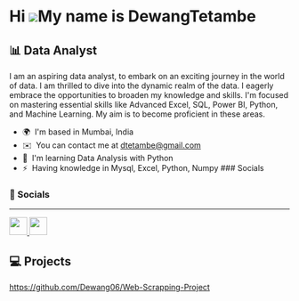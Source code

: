 Hi ![](https://user-images.githubusercontent.com/18350557/176309783-0785949b-9127-417c-8b55-ab5a4333674e.gif)My name is DewangTetambe
=====================================================================================================================================

:bar_chart: Data Analyst
------------

I am an aspiring data analyst, to embark on an exciting journey in the world of data. I am thrilled to dive into the dynamic realm of the data. I eagerly embrace the opportunities to broaden my knowledge and skills. I'm focused on mastering essential skills like Advanced Excel, SQL, Power BI, Python, and Machine Learning. My aim is to become proficient in these areas.

*   🌍  I'm based in Mumbai, India
*   ✉️  You can contact me at [dtetambe@gmail.com](mailto:dtetambe@gmail.com)
*   🧠  I'm learning Data Analysis with Python
*   ⚡  Having knowledge in Mysql, Excel, Python, Numpy
                  ### Socials


  ###  :two_men_holding_hands: Socials
------------

<p align="left"> <a href="https://www.github.com/Dewang06" target="_blank" rel="noreferrer"> <picture> <source media="(prefers-color-scheme: dark)" srcset="https://raw.githubusercontent.com/danielcranney/readme-generator/main/public/icons/socials/github-dark.svg" /> <source media="(prefers-color-scheme: light)" srcset="https://raw.githubusercontent.com/danielcranney/readme-generator/main/public/icons/socials/github.svg" /> <img src="https://raw.githubusercontent.com/danielcranney/readme-generator/main/public/icons/socials/github.svg" width="32" height="32" /> </picture> </a> <a href="https://www.linkedin.com/in/dewangtetambe/" target="_blank" rel="noreferrer"> <picture> <source media="(prefers-color-scheme: dark)" srcset="https://raw.githubusercontent.com/danielcranney/readme-generator/main/public/icons/socials/linkedin-dark.svg" /> <source media="(prefers-color-scheme: light)" srcset="https://raw.githubusercontent.com/danielcranney/readme-generator/main/public/icons/socials/linkedin.svg" /> <img src="https://raw.githubusercontent.com/danielcranney/readme-generator/main/public/icons/socials/linkedin.svg" width="32" height="32" /> </picture> </a></p>


:computer: Projects
------------
https://github.com/Dewang06/Web-Scrapping-Project


